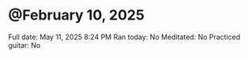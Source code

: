# @February 10, 2025

Full date: May 11, 2025 8:24 PM
Ran today: No
Meditated: No
Practiced guitar: No